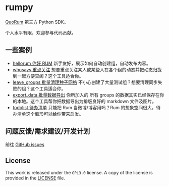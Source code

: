 # rumpy

[QuoRum](https://github.com/rumsystem/quorum) 第三方 Python SDK。

个人水平有限，欢迎参与代码贡献。

## 一些案例

- [hellorum 你好 RUM](./examples/hellorum) 新手友好，展示如何自动创建组，自动发布内容。
- [whosays 重点关注](./examples/whosays) 想要重点关注某人或某些人在各个组的动态并把动态归拢到一起方便查阅？这个工具适合你。
- [leave_groups 批量清理种子网络](./examples/leave_groups) 不小心创建了大量测试组？想要清理同步失败的组？这个工具适合你。
- [export_data 批量数据导出](./examples/export_data) 你所加入的 所有 groups 的数据其实已经保存在你的本地。这个工具帮你把数据导出为排版良好的 markdown 文件及图片。
- [todolist 待办清单](./examples/todolist) 只能把 Rum 当微博/博客用吗？Rum 的想象空间很大，待办清单这个雏形可以给你带来启发。

## 问题反馈/需求建议/开发计划

前往 [GitHub issues](https://github.com/liujuanjuan1984/rumpy/issues)

## License

This work is released under the `GPL3.0` license. A copy of the license is provided in the [LICENSE](./LICENSE) file.
